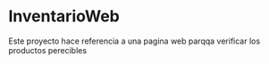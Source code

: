 # InventarioWeb

Este proyecto hace referencia a una pagina web parqqa verificar los productos perecibles
